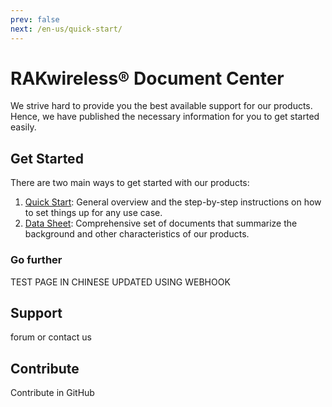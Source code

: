 ```yaml
---
prev: false
next: /en-us/quick-start/
---
```

# RAKwireless® Document Center
We strive hard to provide you the best available support for our products. Hence, we have published the necessary information for you to get started easily.

## Get Started
There are two main ways to get started with our products:

1. [Quick Start](quick-start): General overview and the step-by-step instructions on how to set things up for any use case.
2. [Data Sheet](data-sheet/): Comprehensive set of documents that summarize the background and other characteristics of our products.

### Go further
TEST PAGE IN CHINESE UPDATED USING WEBHOOK

## Support
forum or contact us

## Contribute
Contribute in GitHub
